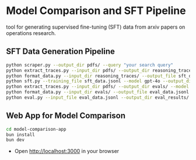# Model Comparison and SFT Pipeline

tool for generating supervised fine-tuning (SFT) data from arxiv papers on operations research.

## SFT Data Generation Pipeline
   ```bash
   python scraper.py --output_dir pdfs/ --query "your search query"
   python extract_traces.py --input_dir pdfs/ --output_dir reasoning_traces/ --model gpt-4o
   python format_data.py --input_dir reasoning_traces/ --output_file sft_data.jsonl
   python sft.py --training_file sft_data.jsonl --model gpt-4o --output_dir models/
   python extract_traces.py --input_dir pdfs/ --output_dir evals/ --model models/your-fine-tuned-model --eval_mode
   python format_data.py --input_dir evals/ --output_file eval_data.jsonl --eval_mode
   python eval.py --input_file eval_data.jsonl --output_dir eval_results/
   ```

## Web App for Model Comparison
   ```bash
   cd model-comparison-app
   bun install
   bun dev
   ```
   - Open [http://localhost:3000](http://localhost:3000) in your browser

